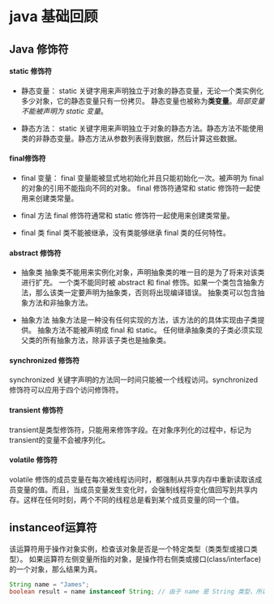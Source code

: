 # java 基础回顾

## Java 修饰符

#### static 修饰符  
- 静态变量：
static 关键字用来声明独立于对象的静态变量，无论一个类实例化多少对象，它的静态变量只有一份拷贝。 静态变量也被称为**类变量**。*局部变量不能被声明为 static 变量*。  

- 静态方法：
static 关键字用来声明独立于对象的静态方法。静态方法不能使用类的非静态变量。静态方法从参数列表得到数据，然后计算这些数据。

#### final修饰符
- final 变量：
final 变量能被显式地初始化并且只能初始化一次。被声明为 final 的对象的引用不能指向不同的对象。
final 修饰符通常和 static 修饰符一起使用来创建类常量。

- final 方法
final 修饰符通常和 static 修饰符一起使用来创建类常量。

- final 类
final 类不能被继承，没有类能够继承 final 类的任何特性。

#### abstract 修饰符

- 抽象类
抽象类不能用来实例化对象，声明抽象类的唯一目的是为了将来对该类进行扩充。
一个类不能同时被 abstract 和 final 修饰。如果一个类包含抽象方法，那么该类一定要声明为抽象类，否则将出现编译错误。
抽象类可以包含抽象方法和非抽象方法。

- 抽象方法
抽象方法是一种没有任何实现的方法，该方法的的具体实现由子类提供。
抽象方法不能被声明成 final 和 static。
任何继承抽象类的子类必须实现父类的所有抽象方法，除非该子类也是抽象类。  

#### synchronized 修饰符

synchronized 关键字声明的方法同一时间只能被一个线程访问。synchronized 修饰符可以应用于四个访问修饰符。  

#### transient 修饰符
transient是类型修饰符，只能用来修饰字段。在对象序列化的过程中，标记为transient的变量不会被序列化。

#### volatile 修饰符
volatile 修饰的成员变量在每次被线程访问时，都强制从共享内存中重新读取该成员变量的值。而且，当成员变量发生变化时，会强制线程将变化值回写到共享内存。这样在任何时刻，两个不同的线程总是看到某个成员变量的同一个值。

## instanceof运算符
该运算符用于操作对象实例，检查该对象是否是一个特定类型（类类型或接口类型）。
如果运算符左侧变量所指的对象，是操作符右侧类或接口(class/interface)的一个对象，那么结果为真。

```java
String name = "James";
boolean result = name instanceof String; // 由于 name 是 String 类型，所以返回真
```


















